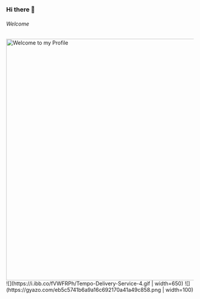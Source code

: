 ### Hi there 👋
###### Welcome

<!--
**Shahid7k/Shahid7K** is a ✨ _special_ ✨ repository because its `README.md` (this file) appears on your GitHub profile.

Here are some ideas to get you started:

- 🔭 I’m currently working on ...
- 🌱 I’m currently learning ...
- 👯 I’m looking to collaborate on ...
- 🤔 I’m looking for help with ...
- 💬 Ask me about ...
- 📫 How to reach me: ...
- 😄 Pronouns: ...
- ⚡ Fun fact: ...
-->

<img src="https://i.ibb.co/fVWFRPh/Tempo-Delivery-Service-4.gif" alt="Welcome to my Profile" style="width:650px;"/>
![](https://i.ibb.co/fVWFRPh/Tempo-Delivery-Service-4.gif | width=650)
![](https://gyazo.com/eb5c5741b6a9a16c692170a41a49c858.png | width=100)

